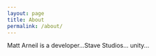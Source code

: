 ```yaml
---
layout: page
title: About
permalink: /about/
---
```


Matt Arneil is a developer...Stave Studios... unity... 